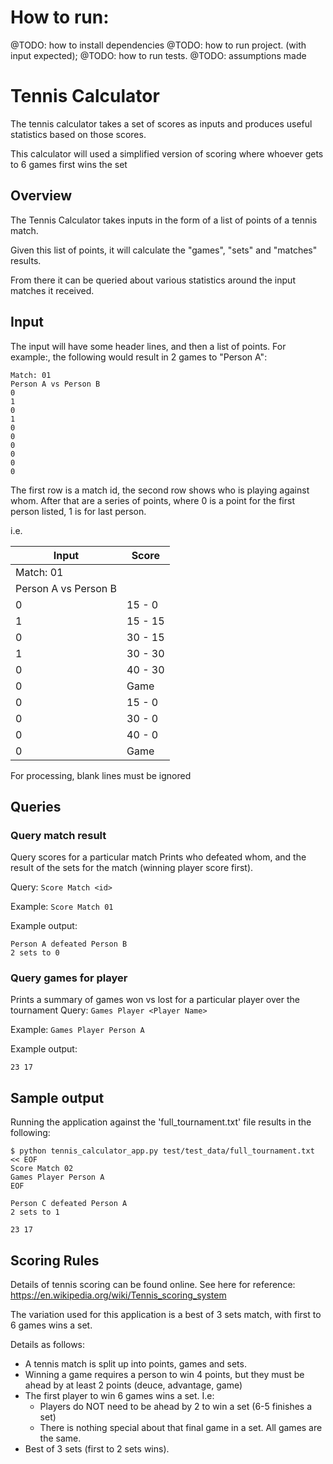 # How to run:

@TODO: how to install dependencies
@TODO: how to run project. (with input expected);
@TODO: how to run tests.
@TODO: assumptions made

# Tennis Calculator

The tennis calculator takes a set of scores as inputs and produces useful statistics based on those scores.

This calculator will used a simplified version of scoring where whoever gets to 6 games first wins the set

## Overview

The Tennis Calculator takes inputs in the form of a list of points of a tennis match.

Given this list of points, it will calculate the "games", "sets" and "matches" results.

From there it can be queried about various statistics around the input matches it received.

## Input

The input will have some header lines, and then a list of points.
For example:, the following would result in 2 games to "Person A":

    Match: 01
    Person A vs Person B
    0
    1
    0
    1
    0
    0
    0
    0
    0
    0

The first row is a match id, the second row shows who is playing against whom.
After that are a series of points, where 0 is a point for the first person listed, 1 is for last person.

i.e.

| Input                | Score   |
| -------------------- | ------- |
| Match: 01            |         |
| Person A vs Person B |         |
| 0                    | 15 - 0  |
| 1                    | 15 - 15 |
| 0                    | 30 - 15 |
| 1                    | 30 - 30 |
| 0                    | 40 - 30 |
| 0                    | Game    |
| 0                    | 15 - 0  |
| 0                    | 30 - 0  |
| 0                    | 40 - 0  |
| 0                    | Game    |

For processing, blank lines must be ignored

## Queries

### Query match result

Query scores for a particular match
Prints who defeated whom, and the result of the sets for the match (winning player score first).

Query: `Score Match <id>`

Example: `Score Match 01`

Example output:

    Person A defeated Person B
    2 sets to 0

### Query games for player

Prints a summary of games won vs lost for a particular player over the tournament
Query: `Games Player <Player Name>`

Example: `Games Player Person A`

Example output:

    23 17

## Sample output

Running the application against the 'full_tournament.txt' file results in the following:

    $ python tennis_calculator_app.py test/test_data/full_tournament.txt << EOF
    Score Match 02
    Games Player Person A
    EOF

    Person C defeated Person A
    2 sets to 1

    23 17

## Scoring Rules

Details of tennis scoring can be found online. See here for reference:  
https://en.wikipedia.org/wiki/Tennis_scoring_system

The variation used for this application is a best of 3 sets match, with first to 6 games wins a set.

Details as follows:

- A tennis match is split up into points, games and sets.
- Winning a game requires a person to win 4 points, but they must be ahead by at least 2 points (deuce, advantage, game)
- The first player to win 6 games wins a set. I.e:
  - Players do NOT need to be ahead by 2 to win a set (6-5 finishes a set)
  - There is nothing special about that final game in a set. All games are the same.
- Best of 3 sets (first to 2 sets wins).
